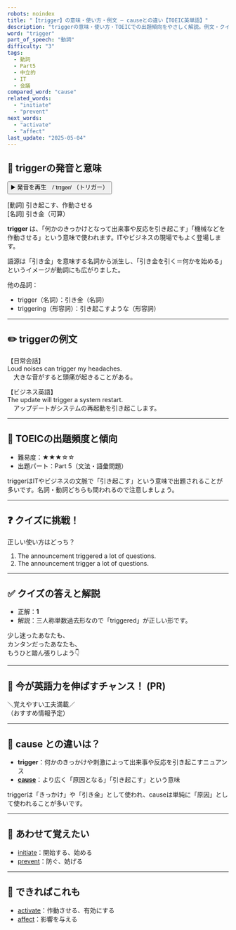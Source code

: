 ```yaml
---
robots: noindex
title: "【trigger】の意味・使い方・例文 ― causeとの違い【TOEIC英単語】"
description: "triggerの意味・使い方・TOEICでの出題傾向をやさしく解説。例文・クイズ付きでcauseとの違いもわかりやすく学べます。"
word: "trigger"
part_of_speech: "動詞"
difficulty: "3"
tags:
  - 動詞
  - Part5
  - 中立的
  - IT
  - 会議
compared_word: "cause"
related_words:
  - "initiate"
  - "prevent"
next_words:
  - "activate"
  - "affect"
last_update: "2025-05-04"
---
```


## 🔰 triggerの発音と意味

<button class="play-audio" onclick="playTTS('trigger')">
  <span class="play-audio-main">
    ▶️ 発音を再生　/ˈtrɪɡər/
  </span>
  <span class="play-audio-sub">
    （トリガー）
  </span>
</button>

[動詞] 引き起こす、作動させる  
[名詞] 引き金（可算）

**trigger** は、「何かのきっかけとなって出来事や反応を引き起こす」「機械などを作動させる」という意味で使われます。ITやビジネスの現場でもよく登場します。

語源は「引き金」を意味する名詞から派生し、「引き金を引く＝何かを始める」というイメージが動詞にも広がりました。

他の品詞：  
- trigger（名詞）：引き金（名詞）
- triggering（形容詞）：引き起こすような（形容詞）

---

## ✏️ triggerの例文

【日常会話】  
Loud noises can trigger my headaches.  
　大きな音がすると頭痛が起きることがある。

【ビジネス英語】  
The update will trigger a system restart.  
　アップデートがシステムの再起動を引き起こします。

---

## 🎯 TOEICの出題頻度と傾向

- 難易度：★★★☆☆
- 出題パート：Part 5（文法・語彙問題）

triggerはITやビジネスの文脈で「引き起こす」という意味で出題されることが多いです。名詞・動詞どちらも問われるので注意しましょう。

---

## ❓ クイズに挑戦！

正しい使い方はどっち？

1. The announcement triggered a lot of questions.  
2. The announcement trigger a lot of questions.

---

## ✅ クイズの答えと解説

- 正解：**1**
- 解説：三人称単数過去形なので「triggered」が正しい形です。

少し迷ったあなたも、  
カンタンだったあなたも、  
もうひと踏ん張りしよう👇️

---

## 🚀 今が英語力を伸ばすチャンス！ (PR)

<div class="info-center">
＼覚えやすい工夫満載／<br>  
（おすすめ情報予定）
</div>

---

## 🤔  cause との違いは？

- **trigger**：何かのきっかけや刺激によって出来事や反応を引き起こすニュアンス
- **[cause](/cause)**：より広く「原因となる」「引き起こす」という意味

triggerは「きっかけ」や「引き金」として使われ、causeは単純に「原因」として使われることが多いです。

---

## 🧩 あわせて覚えたい

- [initiate](/initiate)：開始する、始める
- [prevent](/prevent)：防ぐ、妨げる

---

## 📖 できればこれも

- [activate](/activate)：作動させる、有効にする
- [affect](/affect)：影響を与える

<!-- cvid: aid04_bid29 -->
